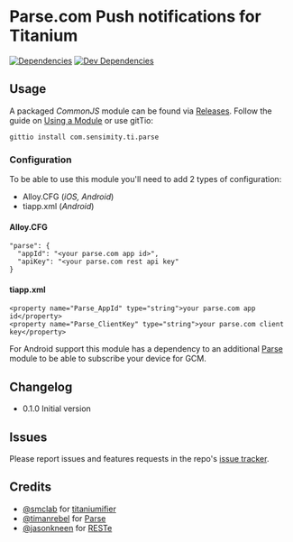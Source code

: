# Parse.com Push notifications for Titanium

[![Dependencies](https://david-dm.org/Sensimity/com.sensimity.ti.parse/status.svg?style=flat-square)](https://david-dm.org/Sensimity/com.sensimity.ti.parse#info=dependencies)
[![Dev Dependencies](https://david-dm.org/Sensimity/com.sensimity.ti.parse/dev-status.svg?style=flat-square)](https://david-dm.org/Sensimity/com.sensimity.ti.parse#info=devDependencies)

## Usage

A packaged *CommonJS* module can be found via [Releases](https://github.com/Sensimity/com.sensimity.ti.parse/releases). Follow the guide on [Using a Module](http://docs.appcelerator.com/titanium/latest/#!/guide/Using_a_Module) or use gitTio:

	gittio install com.sensimity.ti.parse
	
### Configuration
To be able to use this module you'll need to add 2 types of configuration:

* Alloy.CFG (*iOS, Android*)
* tiapp.xml (*Android*)

#### Alloy.CFG
```
"parse": {
  "appId": "<your parse.com app id>",
  "apiKey": "<your parse.com rest api key"
}
```

#### tiapp.xml
```
<property name="Parse_AppId" type="string">your parse.com app id</property>
<property name="Parse_ClientKey" type="string">your parse.com client key</property>
```

For Android support this module has a dependency to an additional [Parse](https://github.com/timanrebel/Parse) module to be able to subscribe your device for GCM. 

## Changelog

* 0.1.0 Initial version

## Issues

Please report issues and features requests in the repo's [issue tracker](https://github.com/Sensimity/com.sensimity.ti.parse/issues).

## Credits

* [@smclab](https://github.com/smclab) for [titaniumifier](https://github.com/smclab/titaniumifier)
* [@timanrebel](https://github.com/timanrebel) for [Parse](https://github.com/timanrebel/Parse)
* [@jasonkneen](https://github.com/jasonkneen) for [RESTe](https://github.com/jasonkneen/RESTe)